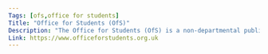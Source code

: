 ```yaml
---
Tags: [ofs,office for students]
Title: "Office for Students (OfS)"
Description: "The Office for Students (OfS) is a non-departmental public body of the Department for Education, acting as the regulator and competition authority for the higher education sector in England."
Link: https://www.officeforstudents.org.uk
---
```


